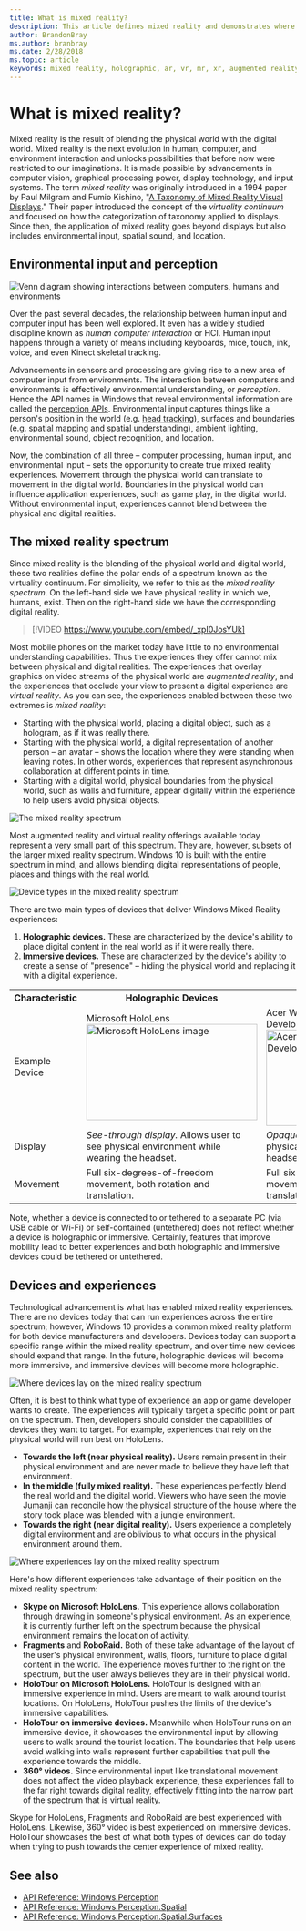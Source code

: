 ```yaml
---
title: What is mixed reality?
description: This article defines mixed reality and demonstrates where simple AR and VR devices, as well as Windows Mixed Reality devices like Microsoft HoloLens and Windows Mixed Reality immersive headsets, sit along the mixed reality spectrum.
author: BrandonBray
ms.author: branbray
ms.date: 2/28/2018
ms.topic: article
keywords: mixed reality, holographic, ar, vr, mr, xr, augmented reality, virtual reality, explanation
---
```




# What is mixed reality?

Mixed reality is the result of blending the physical world with the digital world. Mixed reality is the next evolution in human, computer, and environment interaction and unlocks possibilities that before now were restricted to our imaginations. It is made possible by advancements in computer vision, graphical processing power, display technology, and input systems. The term *mixed reality* was originally introduced in a 1994 paper by Paul Milgram and Fumio Kishino, "[A Taxonomy of Mixed Reality Visual Displays](http://etclab.mie.utoronto.ca/people/paul_dir/IEICE94/ieice.html)." Their paper introduced the concept of the *virtuality continuum* and focused on how the categorization of taxonomy applied to displays. Since then, the application of mixed reality goes beyond displays but also includes environmental input, spatial sound, and location.

## Environmental input and perception

![Venn diagram showing interactions between computers, humans and environments](images/mixed-reality-venn-diagram-300px.png)<br> 

Over the past several decades, the relationship between human input and computer input has been well explored. It even has a widely studied discipline known as *human computer interaction* or HCI. Human input happens through a variety of means including keyboards, mice, touch, ink, voice, and even Kinect skeletal tracking.

Advancements in sensors and processing are giving rise to a new area of computer input from environments. The interaction between computers and environments is effectively environmental understanding, or *perception*. Hence the API names in Windows that reveal environmental information are called the [perception APIs](https://docs.microsoft.com/en-us/uwp/api/Windows.Perception). Environmental input captures things like a person's position in the world (e.g. [head tracking](coordinate-systems.md)), surfaces and boundaries (e.g. [spatial mapping](spatial-mapping.md) and [spatial understanding](case-study-expanding-the-spatial-mapping-capabilities-of-hololens.md)), ambient lighting, environmental sound, object recognition, and location.

Now, the combination of all three – computer processing, human input, and environmental input – sets the opportunity to create true mixed reality experiences. Movement through the physical world can translate to movement in the digital world. Boundaries in the physical world can influence application experiences, such as game play, in the digital world. Without environmental input, experiences cannot blend between the physical and digital realities.

## The mixed reality spectrum

Since mixed reality is the blending of the physical world and digital world, these two realities define the polar ends of a spectrum known as the virtuality continuum. For simplicity, we refer to this as the *mixed reality spectrum*. On the left-hand side we have physical reality in which we, humans, exist. Then on the right-hand side we have the corresponding digital reality.
<br>
>[!VIDEO https://www.youtube.com/embed/_xpI0JosYUk]

Most mobile phones on the market today have little to no environmental understanding capabilities. Thus the experiences they offer cannot mix between physical and digital realities. The experiences that overlay graphics on video streams of the physical world are *augmented reality*, and the experiences that occlude your view to present a digital experience are *virtual reality*. As you can see, the experiences enabled between these two extremes is *mixed reality*:
* Starting with the physical world, placing a digital object, such as a hologram, as if it was really there.
* Starting with the physical world, a digital representation of another person – an avatar – shows the location where they were standing when leaving notes. In other words, experiences that represent asynchronous collaboration at different points in time.
* Starting with a digital world, physical boundaries from the physical world, such as walls and furniture, appear digitally within the experience to help users avoid physical objects.

![The mixed reality spectrum](images/mixed-reality-spectrum-550px.png)

Most augmented reality and virtual reality offerings available today represent a very small part of this spectrum. They are, however, subsets of the larger mixed reality spectrum. Windows 10 is built with the entire spectrum in mind, and allows blending digital representations of people, places and things with the real world.

![Device types in the mixed reality spectrum](images/mixed-reality-spectrum-device-types-550px.png)

There are two main types of devices that deliver Windows Mixed Reality experiences:
1. **Holographic devices.** These are characterized by the device's ability to place digital content in the real world as if it were really there.
2. **Immersive devices.** These are characterized by the device's ability to create a sense of "presence" – hiding the physical world and replacing it with a digital experience.

<table>
<tr>
<th width="20%"> Characteristic</th><th width="40%"> Holographic Devices</th><th width="40%"> Immersive Devices</th>
</tr><tr>
<td> Example Device</td><td> Microsoft HoloLens<br /> <img alt="Microsoft HoloLens image" width="300" height="169" src="images/mshololens-hero1-whitbg-rgb-300px.png" /></td><td> Acer Windows Mixed Reality Development Edition<br /> <img alt="Acer Windows Mixed Reality Development Edition image" width="300" height="169" src="images/acer-windows-mixed-reality-development-edition-headset-300px.jpg" /></td>
</tr><tr>
<td> Display</td><td> <i>See-through display.</i> Allows user to see physical environment while wearing the headset.</td><td> <i>Opaque display.</i> Blocks out the physical environment while wearing the headset.</td>
</tr><tr>
<td> Movement</td><td> Full six-degrees-of-freedom movement, both rotation and translation.</td><td> Full six-degrees-of-freedom movement, both rotation and translation.</td>
</tr>
</table>

Note, whether a device is connected to or tethered to a separate PC (via USB cable or Wi-Fi) or self-contained (untethered) does not reflect whether a device is holographic or immersive. Certainly, features that improve mobility lead to better experiences and both holographic and immersive devices could be tethered or untethered.

## Devices and experiences

Technological advancement is what has enabled mixed reality experiences. There are no devices today that can run experiences across the entire spectrum; however, Windows 10 provides a common mixed reality platform for both device manufacturers and developers. Devices today can support a specific range within the mixed reality spectrum, and over time new devices should expand that range. In the future, holographic devices will become more immersive, and immersive devices will become more holographic.

![Where devices lay on the mixed reality spectrum](images/mixed-reality-spectrum-device-placement-550px.png)

Often, it is best to think what type of experience an app or game developer wants to create. The experiences will typically target a specific point or part on the spectrum. Then, developers should consider the capabilities of devices they want to target. For example, experiences that rely on the physical world will run best on HoloLens.
* **Towards the left (near physical reality).** Users remain present in their physical environment and are never made to believe they have left that environment.
* **In the middle (fully mixed reality).** These experiences perfectly blend the real world and the digital world. Viewers who have seen the movie [Jumanji](https://en.wikipedia.org/wiki/Jumanji) can reconcile how the physical structure of the house where the story took place was blended with a jungle environment.
* **Towards the right (near digital reality).** Users experience a completely digital environment and are oblivious to what occurs in the physical environment around them.

![Where experiences lay on the mixed reality spectrum](images/mixed-reality-spectrum-experience-placement-550px.png)

Here's how different experiences take advantage of their position on the mixed reality spectrum:
* **Skype on Microsoft HoloLens.** This experience allows collaboration through drawing in someone's physical environment. As an experience, it is currently further left on the spectrum because the physical environment remains the location of activity.
* **Fragments** and **RoboRaid.** Both of these take advantage of the layout of the user's physical environment, walls, floors, furniture to place digital content in the world. The experience moves further to the right on the spectrum, but the user always believes they are in their physical world.
* **HoloTour on Microsoft HoloLens.** HoloTour is designed with an immersive experience in mind. Users are meant to walk around tourist locations. On HoloLens, HoloTour pushes the limits of the device's immersive capabilities.
* **HoloTour on immersive devices.** Meanwhile when HoloTour runs on an immersive device, it showcases the environmental input by allowing users to walk around the tourist location. The boundaries that help users avoid walking into walls represent further capabilities that pull the experience towards the middle.
* **360° videos.** Since environmental input like translational movement does not affect the video playback experience, these experiences fall to the far right towards digital reality, effectively fitting into the narrow part of the spectrum that is virtual reality.

Skype for HoloLens, Fragments and RoboRaid are best experienced with HoloLens. Likewise, 360° video is best experienced on immersive devices. HoloTour showcases the best of what both types of devices can do today when trying to push towards the center experience of mixed reality.

## See also
* [API Reference: Windows.Perception](https://docs.microsoft.com/en-us/uwp/api/Windows.Perception)
* [API Reference: Windows.Perception.Spatial](https://docs.microsoft.com/en-us/uwp/api/Windows.Perception.Spatial)
* [API Reference: Windows.Perception.Spatial.Surfaces](https://docs.microsoft.com/en-us/uwp/api/Windows.Perception.Spatial.Surfaces)
